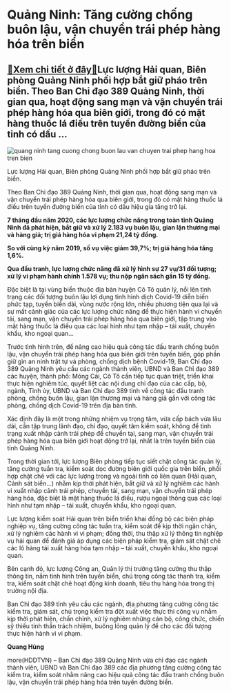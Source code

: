 Quảng Ninh: Tăng cường chống buôn lậu, vận chuyển trái phép hàng hóa trên biển
==============================================================================

[:gift:Xem chi tiết ở đây:gift:](https://hddtvn.com/quang-ninh-tang-cuong-chong-buon-lau-van-chuyen-trai-phep-hang-hoa-tren-bien/)Lực lượng Hải quan, Biên phòng Quảng Ninh phối hợp bắt giữ pháo trên biển. Theo Ban Chỉ đạo 389 Quảng Ninh, thời gian qua, hoạt động sang mạn và vận chuyển trái phép hàng hóa qua biên giới, trong đó có mặt hàng thuốc lá điếu trên tuyến đường biển của tỉnh có dấu …
------------------------------------------------------------------------------------------------------------------------------------------------------------------------------------------------------------------------------------------------------------------------






![quang ninh tang cuong chong buon lau van chuyen trai phep hang hoa tren bien](https://hddtvn.com/wp-content/uploads/2021/01/5309_CP_389_Bat_buon_lau_tren_bien.png "Quảng Ninh: Tăng cường chống buôn lậu, vận chuyển trái phép hàng hóa trên biển")






Lực lượng Hải quan, Biên phòng Quảng Ninh phối hợp bắt giữ pháo trên biển.






Theo Ban Chỉ đạo 389 Quảng Ninh, thời gian qua, hoạt động sang mạn và vận chuyển trái phép hàng hóa qua biên giới, trong đó có mặt hàng thuốc lá điếu trên tuyến đường biển của tỉnh có dấu hiệu gia tăng trở lại.






**7 tháng đầu năm 2020, các lực lượng chức năng trong toàn tỉnh Quảng Ninh đã phát hiện, bắt giữ và xử lý 2.183 vụ buôn lậu, gian lận thương mại và hàng giả; trị giá hàng hóa vi phạm 21,24 tỷ đồng.**


**So với cùng kỳ năm 2019, số vụ việc giảm 39,7%; trị giá hàng hóa tăng 1,6%.**


**Qua đấu tranh, lực lượng chức năng đã xử lý hình sự 27 vụ/31 đối tượng; xử lý vi phạm hành chính 1.578 vụ; thu nộp ngân sách gần 15 tỷ đồng.**






Đặc biệt là tại vùng biển thuộc địa bàn huyện Cô Tô quản lý, nổi lên tình trạng các đối tượng buôn lậu lợi dụng tình hình dịch Covid-19 diễn biến phức tạp, tuyến biển dài, vùng nước rộng lớn, nhiều phương tiện qua lại và sự mất cảnh giác của các lực lượng chức năng để thực hiện hành vi chuyển tải, sang mạn, vận chuyển trái phép hàng hóa qua biên giới, tập trung vào mặt hàng thuốc lá điếu qua các loại hình như tạm nhập – tái xuất, chuyển khẩu, kho ngoại quan…


Trước tình hình trên, để nâng cao hiệu quả công tác đấu tranh chống buôn lậu, vận chuyển trái phép hàng hóa qua biên giới trên tuyến biển, góp phần giữ gìn an ninh trật tự và phòng, chống dịch bệnh Covid-19, Ban Chỉ đạo 389 Quảng Ninh yêu cầu các ngành thành viên, UBND và Ban Chỉ đạo 389 các huyện, thành phố: Móng Cái, Cô Tô cần tiếp tục quán triệt, triển khai thực hiện nghiêm túc, quyết liệt các nội dung chỉ đạo của các cấp, bộ, ngành, Tỉnh ủy, UBND và Ban Chỉ đạo 389 tỉnh về công tác đấu tranh phòng, chống buôn lậu, gian lận thương mại và hàng giả gắn với công tác phòng, chống dịch Covid-19 trên địa bàn tỉnh.


Xác định đây là một trong những nhiệm vụ trọng tâm, vừa cấp bách vừa lâu dài, cần tập trung lãnh đạo, chỉ đạo, quyết tâm kiểm soát, không để tình trạng xuất nhập cảnh trái phép để chuyển tại, sang mạn, vận chuyển trái phép hàng hóa qua biên giới hoạt động trở lại, nhất là trên tuyến biển của tỉnh Quảng Ninh.


Trong thời gian tới, lực lượng Biên phòng tiếp tục siết chặt công tác quản lý, tăng cường tuần tra, kiểm soát dọc đường biên giới quốc gia trên biển, phối hợp chặt chẽ với các lực lượng trong và ngoài tỉnh có liên quan (Hải quan, Cảnh sát biển…) nhằm kịp thời phát hiện, bắt giữ và xử lý nghiêm các hành vi xuất nhập cảnh trái phép, chuyển tải, sang mạn, vận chuyển trái phép hàng hóa, đặc biệt là mặt hàng thuốc lá điếu, rượu ngoại thông qua các loại hình như tạm nhập – tái xuất, chuyển khẩu, kho ngoại quan.


Lực lượng kiểm soát Hải quan trên biển triển khai đồng bộ các biện pháp nghiệp vụ, tăng cường công tác tuần tra, kiểm soát để kịp thời ngăn chặn, xử lý nghiêm các hành vi vi phạm; đồng thời, thu thập xử lý thông tin nghiệp vụ hải quan để đánh giá áp dụng các biện pháp kiểm tra, giám sát chặt chẽ các lô hàng tái xuất hàng hóa tạm nhập – tái xuất, chuyển khẩu, kho ngoại quan.


Bên cạnh đó, lực lượng Công an, Quản lý thị trường tăng cường thu thập thông tin, nắm tình hình trên tuyến biển, chú trọng công tác thanh tra, kiểm tra, kiểm soát chặt chẽ hoạt động kinh doanh, tiêu thụ hàng hóa trong thị trường nội địa.


Ban Chỉ đạo 389 tỉnh yêu cầu các ngành, địa phương tăng cường công tác kiểm tra, giám sát, chú trọng kiểm tra đột xuất việc thực thi công vụ nhằm kịp thời phát hiện, chấn chỉnh, xử lý nghiêm những cán bộ, công chức, chiến sỹ thiếu tinh thần trách nhiệm, buông lỏng quản lý để cho các đối tượng thực hiện hành vi vi phạm.




**Quang Hùng**



more(HDDTVN) – Ban Chỉ đạo 389 Quảng Ninh vừa chỉ đạo các ngành thành viên, UBND và Ban Chỉ đạo 389 các địa phương tăng cường công tác kiểm tra, kiểm soát nhằm nâng cao hiệu quả công tác đấu tranh chống buôn lậu, vận chuyển trái phép hàng hóa trên tuyến đường biển.

